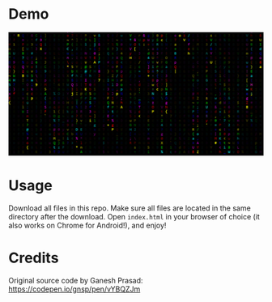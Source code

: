 # Demo
![](RGB%20Matrix%20demo.png)

# Usage
Download all files in this repo. Make sure all files are located in the same directory after the download.
Open `index.html` in your browser of choice (it also works on Chrome for Android!), and enjoy!

# Credits
Original source code by Ganesh Prasad: https://codepen.io/gnsp/pen/vYBQZJm
